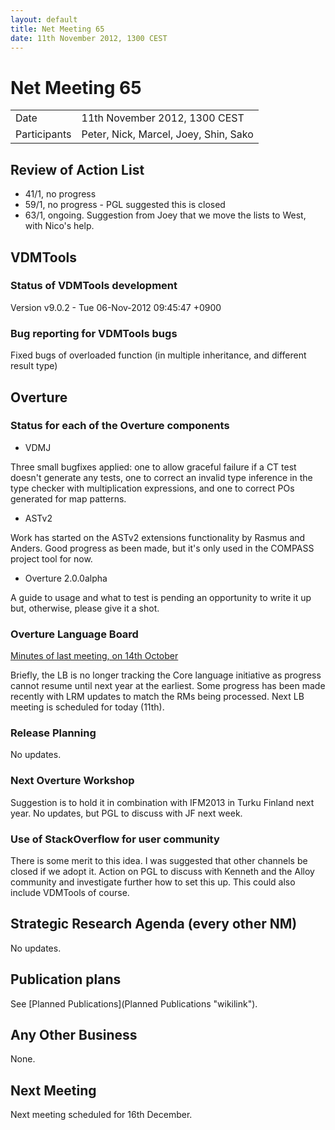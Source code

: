 ```yaml
---
layout: default
title: Net Meeting 65
date: 11th November 2012, 1300 CEST
---
```



# Net Meeting 65

|||
|---|---|
| Date | 11th November 2012, 1300 CEST |
| Participants | Peter, Nick, Marcel, Joey, Shin, Sako |

Review of Action List
---------------------

-   41/1, no progress
-   59/1, no progress - PGL suggested this is closed
-   63/1, ongoing. Suggestion from Joey that we move the lists to West,
    with Nico's help.

VDMTools
--------

### Status of VDMTools development

Version v9.0.2 - Tue 06-Nov-2012 09:45:47 +0900

### Bug reporting for VDMTools bugs

Fixed bugs of overloaded function (in multiple inheritance, and
different result type)

Overture
--------

### Status for each of the Overture components

-   VDMJ

Three small bugfixes applied: one to allow graceful failure if a CT test
doesn't generate any tests, one to correct an invalid type inference in
the type checker with multiplication expressions, and one to correct POs
generated for map patterns.

-   ASTv2

Work has started on the ASTv2 extensions functionality by Rasmus and
Anders. Good progress as been made, but it's only used in the COMPASS
project tool for now.

-   Overture 2.0.0alpha

A guide to usage and what to test is pending an opportunity to write it
up but, otherwise, please give it a shot.

### Overture Language Board

[Minutes of last meeting, on 14th
October](Minutes_of_the_LB_NM%2C_14th_October_2012 "wikilink")

Briefly, the LB is no longer tracking the Core language initiative as
progress cannot resume until next year at the earliest. Some progress
has been made recently with LRM updates to match the RMs being
processed. Next LB meeting is scheduled for today (11th).

### Release Planning

No updates.

### Next Overture Workshop

Suggestion is to hold it in combination with IFM2013 in Turku Finland
next year. No updates, but PGL to discuss with JF next week.

### Use of StackOverflow for user community

There is some merit to this idea. I was suggested that other channels be
closed if we adopt it. Action on PGL to discuss with Kenneth and the
Alloy community and investigate further how to set this up. This could
also include VDMTools of course.

Strategic Research Agenda (every other NM)
------------------------------------------

No updates.

Publication plans
-----------------

See [Planned Publications](Planned Publications "wikilink").

Any Other Business
------------------

None.

Next Meeting
------------

Next meeting scheduled for 16th December.
